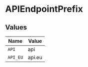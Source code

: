 # APIEndpointPrefix


## Values

| Name     | Value    |
| -------- | -------- |
| `API`    | api      |
| `API_EU` | api.eu   |